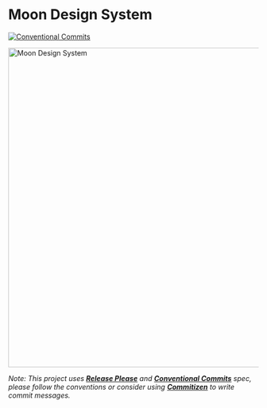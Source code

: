 # Moon Design System
<p>
  <a href="https://conventionalcommits.org">
    <img alt="Conventional Commits" src="https://img.shields.io/badge/Conventional%20Commits-1.0.0-yellow.svg">
  </a>
</p>



<img width="644" alt="Moon Design System" src="https://user-images.githubusercontent.com/232199/133601344-e63bd62f-dd0f-47a1-9d1e-b5cb065e5a90.png">

_Note: This project uses **[Release Please](https://github.com/googleapis/release-please)** and **[Conventional Commits](https://www.conventionalcommits.org/en/v1.0.0/)** spec, please follow the conventions or consider using **[Commitizen](https://github.com/commitizen/cz-cli)**
to write commit messages._

